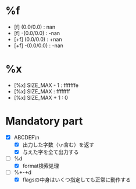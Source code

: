 

# %f
- [f]   (0.0/0.0) : nan
- [f]  -(0.0/0.0) : -nan
- [+f]  (0.0/0.0) : +nan
- [+f] -(0.0/0.0) : -nan


# %x
- [%x] SIZE_MAX - 1 : fffffffe
- [%x] SIZE_MAX     : ffffffff
- [%x] SIZE_MAX + 1 : 0

# Mandatory part
- [x] ABCDEF\n
	- [x] 出力した字数（`\n`含む）を返す
	- [x] 与えた字を全て出力する
- [ ] %d
	- [x] format検索処理
- [ ] %+-+d
	- [x] flagsの中身はいくつ指定しても正常に動作する